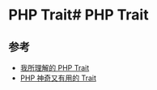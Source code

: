 # PHP Trait# PHP Trait

## 参考

- [我所理解的 PHP Trait](https://overtrue.me/articles/2016/04/about-php-trait.html)
- [PHP 神奇又有用的 Trait](https://paper.tuisec.win/detail/ce9f88304ce42bc)
